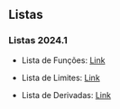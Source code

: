 ## Listas

### Listas 2024.1

- Lista de Funções: [Link](https://drive.google.com/file/d/1_Qu8tOvlVQoS_8n7v2cwnd7QZUlqvac6/view?usp=sharing) <br>

- Lista de Limites: [Link](https://drive.google.com/file/d/1_KMqGP-b4zoBYsUMCDIqr_FlLmE2DW6r/view?usp=sharing) <br>

- Lista de Derivadas: [Link](https://drive.google.com/file/d/1r90v3GCP1iWlNFcA9vcJsy2kYRX0NjpR/view?usp=sharing) <br>

